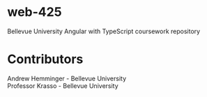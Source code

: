 # web-425
Bellevue University Angular with TypeScript coursework repository

# Contributors
Andrew Hemminger - Bellevue University
<br>
Professor Krasso - Bellevue University